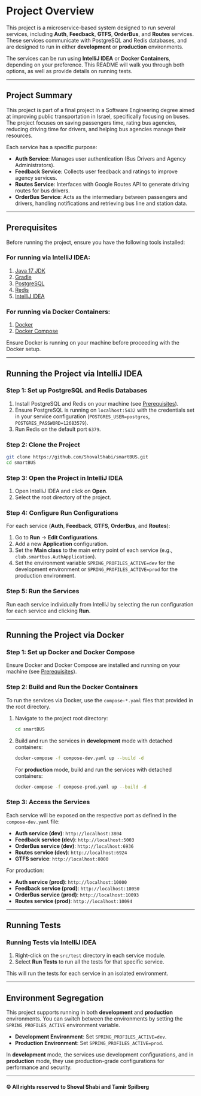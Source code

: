 
# Project Overview

This project is a microservice-based system designed to run several services, including **Auth**, **Feedback**, **GTFS**, **OrderBus**, and **Routes** services. These services communicate with PostgreSQL and Redis databases, and are designed to run in either **development** or **production** environments.

The services can be run using **IntelliJ IDEA** or **Docker Containers**, depending on your preference. This README will walk you through both options, as well as provide details on running tests.

---

## Project Summary

This project is part of a final project in a Software Engineering degree aimed at improving public transportation in Israel, specifically focusing on buses. The project focuses on saving passengers time, rating bus agencies, reducing driving time for drivers, and helping bus agencies manage their resources.

Each service has a specific purpose:
- **Auth Service**: Manages user authentication (Bus Drivers and Agency Administrators).
- **Feedback Service**: Collects user feedback and ratings to improve agency services.
- **Routes Service**: Interfaces with Google Routes API to generate driving routes for bus drivers.
- **OrderBus Service**: Acts as the intermediary between passengers and drivers, handling notifications and retrieving bus line and station data.

---

## Prerequisites

Before running the project, ensure you have the following tools installed:

### For running via IntelliJ IDEA:

1. [Java 17 JDK](https://www.oracle.com/java/technologies/javase-jdk17-downloads.html)
2. [Gradle](https://gradle.org/install/)
3. [PostgreSQL](https://www.postgresql.org/download/)
4. [Redis](https://redis.io/download)
5. [IntelliJ IDEA](https://www.jetbrains.com/idea/download/)

### For running via Docker Containers:

1. [Docker](https://docs.docker.com/get-docker/)
2. [Docker Compose](https://docs.docker.com/compose/install/)

Ensure Docker is running on your machine before proceeding with the Docker setup.

---

## Running the Project via IntelliJ IDEA

### Step 1: Set up PostgreSQL and Redis Databases

1. Install PostgreSQL and Redis on your machine (see [Prerequisites](#prerequisites)).
2. Ensure PostgreSQL is running on `localhost:5432` with the credentials set in your service configuration (`POSTGRES_USER=postgres`, `POSTGRES_PASSWORD=12683579`).
3. Run Redis on the default port `6379`.

### Step 2: Clone the Project

```bash
git clone https://github.com/ShovalShabi/smartBUS.git
cd smartBUS
```

### Step 3: Open the Project in IntelliJ IDEA

1. Open IntelliJ IDEA and click on **Open**.
2. Select the root directory of the project.

### Step 4: Configure Run Configurations

For each service (**Auth**, **Feedback**, **GTFS**, **OrderBus**, and **Routes**):
1. Go to **Run** -> **Edit Configurations**.
2. Add a new **Application** configuration.
3. Set the **Main class** to the main entry point of each service (e.g., `club.smartbus.AuthApplication`).
4. Set the environment variable `SPRING_PROFILES_ACTIVE=dev` for the development environment or `SPRING_PROFILES_ACTIVE=prod` for the production environment.

### Step 5: Run the Services

Run each service individually from IntelliJ by selecting the run configuration for each service and clicking **Run**.

---

## Running the Project via Docker

### Step 1: Set up Docker and Docker Compose

Ensure Docker and Docker Compose are installed and running on your machine (see [Prerequisites](#prerequisites)).

### Step 2: Build and Run the Docker Containers

To run the services via Docker, use the `compose-*.yaml` files that provided in the root directory.

1. Navigate to the project root directory:
   ```bash
   cd smartBUS
   ```

2. Build and run the services in **development** mode with detached containers:
   ```bash
   docker-compose -f compose-dev.yaml up --build -d 
   ```

   For **production** mode, build and run the services with detached containers:
   ```bash
   docker-compose -f compose-prod.yaml up --build -d
   ```

### Step 3: Access the Services

Each service will be exposed on the respective port as defined in the `compose-dev.yaml` file:
- **Auth service (dev)**: `http://localhost:3804`
- **Feedback service (dev)**: `http://localhost:5003`
- **OrderBus service (dev)**: `http://localhost:6936`
- **Routes service (dev)**: `http://localhost:6924`
- **GTFS service**: `http://localhost:8000`

For production:
- **Auth service (prod)**: `http://localhost:10000`
- **Feedback service (prod)**: `http://localhost:10050`
- **OrderBus service (prod)**: `http://localhost:10093`
- **Routes service (prod)**: `http://localhost:10094`
---

## Running Tests

### Running Tests via IntelliJ IDEA

1. Right-click on the `src/test` directory in each service module.
2. Select **Run Tests** to run all the tests for that specific service.

This will run the tests for each service in an isolated environment.

---

## Environment Segregation

This project supports running in both **development** and **production** environments. You can switch between the environments by setting the `SPRING_PROFILES_ACTIVE` environment variable.

- **Development Environment**: Set `SPRING_PROFILES_ACTIVE=dev`.
- **Production Environment**: Set `SPRING_PROFILES_ACTIVE=prod`.

In **development** mode, the services use development configurations, and in **production** mode, they use production-grade configurations for performance and security.

---

#### © All rights reserved to Shoval Shabi and Tamir Spilberg